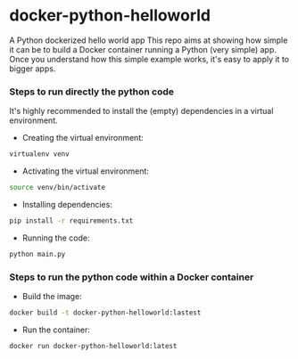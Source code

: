 # docker-python-helloworld
A Python dockerized hello world app
This repo aims at showing how simple it can be to build a Docker container running a Python (very simple) app.
Once you understand how this simple example works, it's easy to apply it to bigger apps.

### Steps to run directly the python code
It's highly recommended to install the (empty) dependencies in a virtual environment.

- Creating the virtual environment: 
```bash
virtualenv venv
```

- Activating the virtual environment:
```bash
source venv/bin/activate
```
- Installing dependencies:
```bash
pip install -r requirements.txt
```

- Running the code:
```bash
python main.py
```

### Steps to run the python code within a Docker container

- Build the image:
```bash
docker build -t docker-python-helloworld:lastest
```

- Run the container:
```bash
docker run docker-python-helloworld:latest 
```
